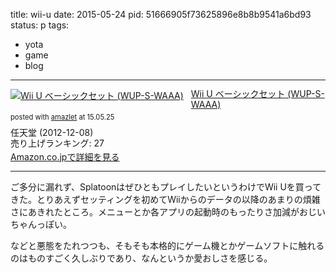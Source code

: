 title: wii-u
date: 2015-05-24
pid: 51666905f73625896e8b8b9541a6bd93
status: p
tags:
- yota
- game
- blog
---

<div class="amazlet-box" style="margin-bottom:0px;"><div class="amazlet-image" style="float:left;margin:0px 12px 1px 0px;"><a href="http://www.amazon.co.jp/exec/obidos/ASIN/B009K1EDTY/dotimpact-22/ref=nosim/" name="amazletlink" target="_blank"><img src="http://ecx.images-amazon.com/images/I/417uZq9vyyL._SL160_.jpg" alt="Wii U ベーシックセット (WUP-S-WAAA)" style="border: none;" /></a></div><div class="amazlet-info" style="line-height:120%; margin-bottom: 10px"><div class="amazlet-name" style="margin-bottom:10px;line-height:120%"><a href="http://www.amazon.co.jp/exec/obidos/ASIN/B009K1EDTY/dotimpact-22/ref=nosim/" name="amazletlink" target="_blank">Wii U ベーシックセット (WUP-S-WAAA)</a><div class="amazlet-powered-date" style="font-size:80%;margin-top:5px;line-height:120%">posted with <a href="http://www.amazlet.com/" title="amazlet" target="_blank">amazlet</a> at 15.05.25</div></div><div class="amazlet-detail">任天堂 (2012-12-08)<br />売り上げランキング: 27<br /></div><div class="amazlet-sub-info" style="float: left;"><div class="amazlet-link" style="margin-top: 5px"><a href="http://www.amazon.co.jp/exec/obidos/ASIN/B009K1EDTY/dotimpact-22/ref=nosim/" name="amazletlink" target="_blank">Amazon.co.jpで詳細を見る</a></div></div></div><div class="amazlet-footer" style="clear: left"></div></div>

----

ご多分に漏れず、SplatoonはぜひともプレイしたいというわけでWii Uを買ってきた。とりあえずセッティングを初めてWiiからのデータの以降のあまりの煩雑さにあきれたところ。メニューとか各アプリの起動時のもったりさ加減がおじいちゃんっぽい。

などと悪態をたれつつも、そもそも本格的にゲーム機とかゲームソフトに触れるのはものすごく久しぶりであり、なんというか愛おしさを感じる。
